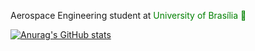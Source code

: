 Aerospace Engineering student at <span style="color: green">University of Brasília :rocket:

[![Anurag's GitHub stats](https://github-readme-stats.vercel.app/api?username=joaorunkel)](https://github.com/anuraghazra/github-readme-stats)



